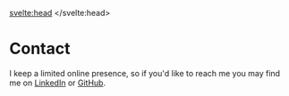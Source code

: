 <svelte:head>
	<title>Pete Giardiniere | Contact</title>
</svelte:head>

<h1>Contact</h1>

I keep a limited online presence, so if you'd like to reach me you may find me on [LinkedIn](https://www.linkedin.com/in/pete-giardiniere-136aaab9/) 
or [GitHub](https://github.com/pgiardiniere).
